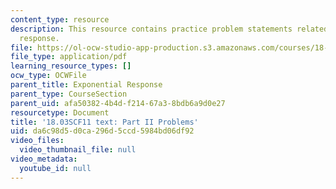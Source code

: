 ```yaml
---
content_type: resource
description: This resource contains practice problem statements related to exponential
  response.
file: https://ol-ocw-studio-app-production.s3.amazonaws.com/courses/18-03sc-differential-equations-fall-2011/da6c98d5d0ca296d5ccd5984bd06df92_MIT18_03SCF11_ps4_II_s14q.pdf
file_type: application/pdf
learning_resource_types: []
ocw_type: OCWFile
parent_title: Exponential Response
parent_type: CourseSection
parent_uid: afa50382-4b4d-f214-67a3-8bdb6a9d0e27
resourcetype: Document
title: '18.03SCF11 text: Part II Problems'
uid: da6c98d5-d0ca-296d-5ccd-5984bd06df92
video_files:
  video_thumbnail_file: null
video_metadata:
  youtube_id: null
---
```


